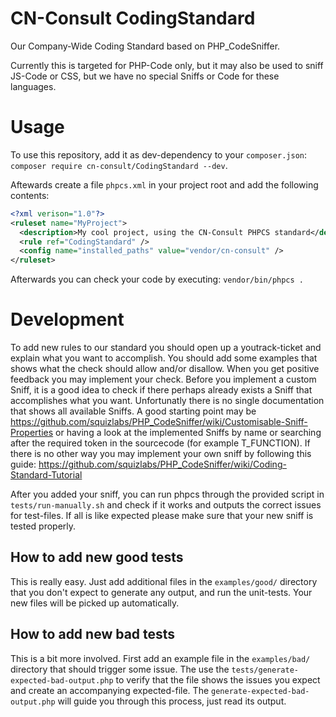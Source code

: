 CN-Consult CodingStandard
=========================
Our Company-Wide Coding Standard based on PHP_CodeSniffer.

Currently this is targeted for PHP-Code only, but it may also be used to sniff JS-Code or CSS, but we
have no special Sniffs or Code for these languages.

Usage
=====
To use this repository, add it as dev-dependency to your `composer.json`:
`composer require cn-consult/CodingStandard --dev`.

Aftewards create a file `phpcs.xml` in your project root and add the following contents:
```xml
<?xml verison="1.0"?>
<ruleset name="MyProject">
  <description>My cool project, using the CN-Consult PHPCS standard</description>
  <rule ref="CodingStandard" />
  <config name="installed_paths" value="vendor/cn-consult" />
</ruleset>
```
Afterwards you can check your code by executing:
`vendor/bin/phpcs .`


Development
===========

To add new rules to our standard you should open up a youtrack-ticket and explain what you want to accomplish.
You should add some examples that shows what the check should allow and/or disallow.
When you get positive feedback you may implement your check. Before you implement a custom Sniff,
it is a good idea to check if there perhaps already exists a Sniff that accomplishes what you want.
Unfortunatly there is no single documentation that shows all available Sniffs.
A good starting point may be https://github.com/squizlabs/PHP_CodeSniffer/wiki/Customisable-Sniff-Properties or having a
look at the implemented Sniffs by name or searching after the required token in the sourcecode (for example T_FUNCTION).
If there is no other way you may implement your own sniff by following this guide:
https://github.com/squizlabs/PHP_CodeSniffer/wiki/Coding-Standard-Tutorial

After you added your sniff, you can run phpcs through the provided script in `tests/run-manually.sh` and check if it works
and outputs the correct issues for test-files.
If all is like expected please make sure that your new sniff is tested properly.

How to add new good tests
---------------------------
This is really easy. Just add additional files in the `examples/good/` directory
that you don't expect to generate any output, and run the unit-tests.
Your new files will be picked up automatically.


How to add new bad tests
---------------------------
This is a bit more involved. First add an example file in the `examples/bad/` directory
that should trigger some issue. The use the `tests/generate-expected-bad-output.php` to verify that
the file shows the issues you expect and create an accompanying expected-file.
The `generate-expected-bad-output.php` will guide you through this process, just read its output.

